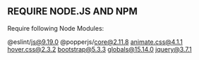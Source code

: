 
## REQUIRE NODE.JS AND NPM

Require following Node Modules:

   @eslint/js@9.19.0
   @popperjs/core@2.11.8
   animate.css@4.1.1
   hover.css@2.3.2
   bootstrap@5.3.3
   globals@15.14.0
   jquery@3.7.1

```